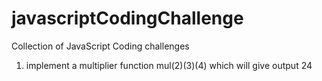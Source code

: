 # javascriptCodingChallenge
Collection of JavaScript  Coding challenges

1. implement a multiplier function mul(2)(3)(4) which will give output 24
